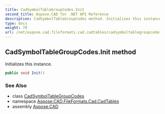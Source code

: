 ```yaml
---
title: CadSymbolTableGroupCodes.Init
second_title: Aspose.CAD for .NET API Reference
description: CadSymbolTableGroupCodes method. Initializes this instance
type: docs
weight: 70
url: /net/aspose.cad.fileformats.cad.cadtables/cadsymboltablegroupcodes/init/
---
```

## CadSymbolTableGroupCodes.Init method

Initializes this instance.

```csharp
public void Init()
```

### See Also

* class [CadSymbolTableGroupCodes](../)
* namespace [Aspose.CAD.FileFormats.Cad.CadTables](../../cadsymboltablegroupcodes/)
* assembly [Aspose.CAD](../../../)



